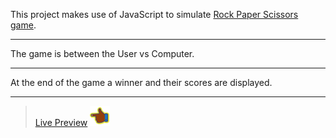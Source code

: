 This project makes use of JavaScript to simulate [Rock Paper Scissors game](https://en.wikipedia.org/wiki/Rock_paper_scissors).

---

The game is between the User vs Computer.

---

At the end of the game a winner and their scores are displayed.

---

> [Live Preview](https://tzchileth.github.io/rocpascissors/) ![Hand icon pointing left](/images/icons8-hand-32.png)
